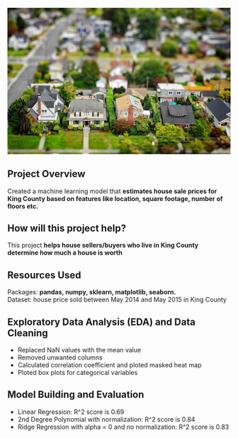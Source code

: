 ![DSSP](https://github.com/M-Theresa/kc_house_price_predict/blob/21ce27d888fe8486fe360f499381e10a881869a0/housing.jpeg)
## Project Overview
Created a machine learning model that **estimates house sale prices for King County based on features like location, square footage, number of floors etc.**<br/>

## How will this project help?
This project **helps house sellers/buyers who live in King County determine how much a house is worth**

## Resources Used
Packages: **pandas, numpy, sklearn, matplotlib, seaborn.**<br/>
Dataset: house price sold between May 2014 and May 2015 in King County

## Exploratory Data Analysis (EDA) and Data Cleaning
* Replaced NaN values with the mean value
* Removed unwanted columns
* Calculated correlation coefficient and ploted masked heat map
* Ploted box plots for categorical variables

## Model Building and Evaluation
* Linear Regression: R^2 score is 0.69
* 2nd Degree Polynomial with normalization: R^2 score is 0.84
* Ridge Regression with alpha = 0 and no normalization: R^2 score is 0.83
